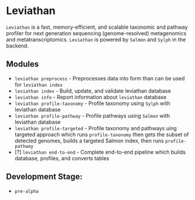 # Leviathan
`Leviathan` is a fast, memory-efficient, and scalable taxonomic and pathway profiler for next generation sequencing (genome-resolved) metagenomics and metatranscriptomics.  `Leviathan` is powered by `Salmon` and `Sylph` in the backend.

## Modules
* `leviathan preprocess` - Preprocesses data into form than can be used for `leviathan index`
* `leviathan index` - Build, update, and validate leviathan database
* `leviathan info` - Report information about `leviathan` database
* `leviathan profile-taxonomy` - Profile taxonomy using `Sylph` with leviathan database
* `leviathan profile-pathway` - Profile pathways using `Salmon` with leviathan database
* `leviathan profile-targeted` - Profile taxonomy and pathways uing targeted approach which runs `profile-taxonomy` then gets the subset of detected genomes, builds a targeted Salmon index, then runs `profile-pathway`
* [?] `leviathan end-to-end` - Complete end-to-end pipeline which builds database, profiles, and converts tables

## Development Stage:
* `pre-alpha`